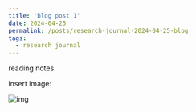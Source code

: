 ```yaml
---
title: 'blog post 1'
date: 2024-04-25
permalink: /posts/research-journal-2024-04-25-blog
tags:
  - research journal
---
```


reading notes.

insert image:

![img](http://wdyiwdwd.github.io/images/posts-research-journal-2024-04-25-img1.png)

